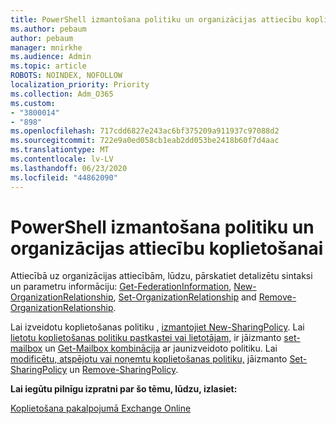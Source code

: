 ```yaml
---
title: PowerShell izmantošana politiku un organizācijas attiecību koplietošanai
ms.author: pebaum
author: pebaum
manager: mnirkhe
ms.audience: Admin
ms.topic: article
ROBOTS: NOINDEX, NOFOLLOW
localization_priority: Priority
ms.collection: Adm_O365
ms.custom:
- "3800014"
- "898"
ms.openlocfilehash: 717cdd6827e243ac6bf375209a911937c97088d2
ms.sourcegitcommit: 722e9a0ed058cb1eab2dd053be2418b60f7d4aac
ms.translationtype: MT
ms.contentlocale: lv-LV
ms.lasthandoff: 06/23/2020
ms.locfileid: "44862090"
---
```

# <a name="use-powershell-for-sharing-policies-and-organization-relationships"></a>PowerShell izmantošana politiku un organizācijas attiecību koplietošanai


Attiecībā uz organizācijas attiecībām, lūdzu, pārskatiet detalizētu sintaksi un parametru informāciju: [Get-FederationInformation](https://docs.microsoft.com/powershell/module/exchange/get-federationinformation), [New-OrganizationRelationship](https://docs.microsoft.com/powershell/module/exchange/new-organizationrelationship), [Set-OrganizationRelationship](https://docs.microsoft.com/powershell/module/exchange/set-organizationrelationship) and [Remove-OrganizationRelationship](https://docs.microsoft.com/powershell/module/exchange/remove-organizationrelationship).

Lai izveidotu koplietošanas politiku , [izmantojiet New-SharingPolicy](https://docs.microsoft.com/powershell/module/exchange/new-sharingpolicy). Lai [lietotu koplietošanas politiku pastkastei vai lietotājam,](https://docs.microsoft.com/exchange/sharing/sharing-policies/apply-a-sharing-policy%23use-exchange-online-powershell-to-apply-a-sharing-policy-to-one-or-more-mailboxes) ir jāizmanto [set-mailbox](https://docs.microsoft.com/powershell/module/exchange/set-mailbox) un [Get-Mailbox kombinācija](https://docs.microsoft.com/powershell/module/exchange/get-mailbox) ar jaunizveidoto politiku. Lai [modificētu, atspējotu vai noņemtu koplietošanas politiku,](https://docs.microsoft.com/exchange/sharing/sharing-policies/modify-a-sharing-policy) jāizmanto [Set-SharingPolicy](https://docs.microsoft.com/powershell/module/exchange/set-sharingpolicy) un [Remove-SharingPolicy](https://docs.microsoft.com/powershell/module/exchange/remove-sharingpolicy).

**Lai iegūtu pilnīgu izpratni par šo tēmu, lūdzu, izlasiet:**

[Koplietošana pakalpojumā Exchange Online](https://docs.microsoft.com/exchange/sharing/sharing)